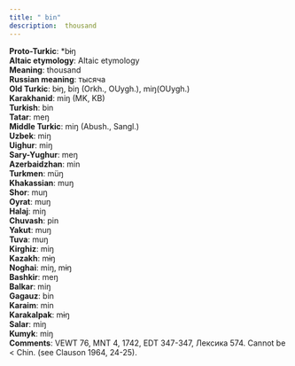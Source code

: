 ```yaml
---
title: " bin"
description:  thousand
---
```


<strong>Proto-Turkic</strong>:  *bɨŋ<br>
<strong>Altaic etymology</strong>:  Altaic etymology<br>
<strong>Meaning</strong>:  thousand<br>
<strong>Russian meaning</strong>:  тысяча<br>
<strong>Old Turkic</strong>:  bɨŋ, biŋ (Orkh., OUygh.), miŋ(OUygh.)<br>
<strong>Karakhanid</strong>:  miŋ (MK, KB)<br>
<strong>Turkish</strong>:  bin<br>
<strong>Tatar</strong>:  meŋ<br>
<strong>Middle Turkic</strong>:  miŋ (Abush., Sangl.)<br>
<strong>Uzbek</strong>:  miŋ<br>
<strong>Uighur</strong>:  miŋ<br>
<strong>Sary-Yughur</strong>:  meŋ<br>
<strong>Azerbaidzhan</strong>:  min<br>
<strong>Turkmen</strong>:  müŋ<br>
<strong>Khakassian</strong>:  muŋ<br>
<strong>Shor</strong>:  muŋ<br>
<strong>Oyrat</strong>:  muŋ<br>
<strong>Halaj</strong>:  miŋ<br>
<strong>Chuvash</strong>:  pin<br>
<strong>Yakut</strong>:  muŋ<br>
<strong>Tuva</strong>:  muŋ<br>
<strong>Kirghiz</strong>:  miŋ<br>
<strong>Kazakh</strong>:  mɨŋ<br>
<strong>Noghai</strong>:  miŋ, mɨŋ<br>
<strong>Bashkir</strong>:  meŋ<br>
<strong>Balkar</strong>:  miŋ<br>
<strong>Gagauz</strong>:  bin<br>
<strong>Karaim</strong>:  min<br>
<strong>Karakalpak</strong>:  mɨŋ<br>
<strong>Salar</strong>:  miŋ<br>
<strong>Kumyk</strong>:  miŋ<br>
<strong>Comments</strong>:  VEWT 76, MNT 4, 1742, EDT 347-347, Лексика 574. Cannot be < Chin. (see Clauson 1964, 24-25).<br>


